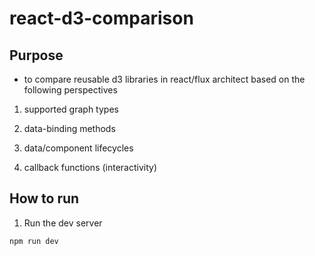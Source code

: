 # react-d3-comparison

## Purpose

* to compare reusable d3 libraries in react/flux architect based on the following perspectives

1. supported graph types

2. data-binding methods

3. data/component lifecycles

4. callback functions (interactivity)

## How to run

1. Run the dev server

  ```
  npm run dev
  ```

